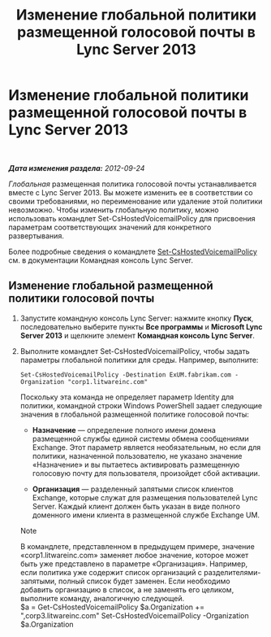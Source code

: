 ﻿---
title: Изменение глобальной политики размещенной голосовой почты в Lync Server 2013
TOCTitle: Изменение глобальной политики размещенной голосовой почты в Lync Server 2013
ms:assetid: f059b3ce-a7d8-4ea9-b10b-0052222ec2ce
ms:mtpsurl: https://technet.microsoft.com/ru-ru/library/Gg412994(v=OCS.15)
ms:contentKeyID: 49311611
ms.date: 05/19/2016
mtps_version: v=OCS.15
ms.translationtype: HT
---

# Изменение глобальной политики размещенной голосовой почты в Lync Server 2013

 

_**Дата изменения раздела:** 2012-09-24_

*Глобальная* размещенная политика голосовой почты устанавливается вместе с Lync Server 2013. Вы можете изменить ее в соответствии со своими требованиями, но переименование или удаление этой политики невозможно. Чтобы изменить глобальную политику, можно использовать командлет Set-CsHostedVoicemailPolicy для присвоения параметрам соответствующих значений для конкретного развертывания.

Более подробные сведения о командлете [Set-CsHostedVoicemailPolicy](https://docs.microsoft.com/en-us/powershell/module/skype/Set-CsHostedVoicemailPolicy) см. в документации Командная консоль Lync Server.

## Изменение глобальной размещенной политики голосовой почты

1.  Запустите командную консоль Lync Server: нажмите кнопку **Пуск**, последовательно выберите пункты **Все программы** и **Microsoft Lync Server 2013** и щелкните элемент **Командная консоль Lync Server**.

2.  Выполните командлет Set-CsHostedVoicemailPolicy, чтобы задать параметры глобальной политики для среды. Например, выполните:
    
        Set-CsHostedVoicemailPolicy -Destination ExUM.fabrikam.com -Organization "corp1.litwareinc.com"
    
    Поскольку эта команда не определяет параметр Identity для политики, командной строки Windows PowerShell задает следующие значения в глобальной размещенной политике голосовой почты:
    
      - **Назначение** — определение полного имени домена размещенной службы единой системы обмена сообщениями Exchange. Этот параметр является необязательным, но если для политики, назначенной пользователю, не указано значение «Назначение» и вы пытаетесь активировать размещенную голосовую почту для пользователя, произойдет сбой активации.
    
      - **Организация** — разделенный запятыми список клиентов Exchange, которые служат для размещения пользователей Lync Server. Каждый клиент должен быть указан в виде полного доменного имени клиента в размещенной службе Exchange UM.
    
    > [!NOTE]  
    > В командлете, представленном в предыдущем примере, значение «corp1.litwareinc.com» заменяет любое значение, которое может быть уже представлено в параметре «Организация». Например, если политика уже содержит список организаций с разделителями-запятыми, полный список будет заменен. Если необходимо добавить организацию в список, а не заменять его целиком, выполните команду, аналогичную следующей.    
        $a = Get-CsHostedVoicemailPolicy
        $a.Organization += ",corp3.litwareinc.com"
        Set-CsHostedVoicemailPolicy -Organization $a.Organization

